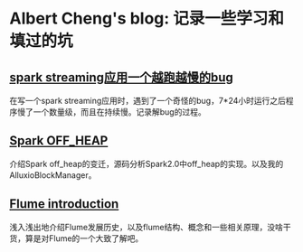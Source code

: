 # Albert Cheng's blog: 记录一些学习和填过的坑
## [spark streaming应用一个越跑越慢的bug](./spark/a-bug-in-streaming-app.md)
在写一个spark streaming应用时，遇到了一个奇怪的bug，7*24小时运行之后程序慢了一个数量级，而且在持续慢。记录解bug的过程。
## [Spark OFF_HEAP](./spark/spark-off_heap.md)
介绍Spark off_heap的变迁，源码分析Spark2.0中off_heap的实现。以及我的AlluxioBlockManager。
## [Flume introduction](./flume/flume-introduce.md)
浅入浅出地介绍Flume发展历史，以及flume结构、概念和一些相关原理，没啥干货，算是对Flume的一个大致了解吧。